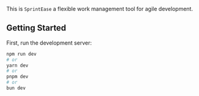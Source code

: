 This is `SprintEase` a flexible work management tool for agile development.

## Getting Started

First, run the development server:

```bash
npm run dev
# or
yarn dev
# or
pnpm dev
# or
bun dev
```
